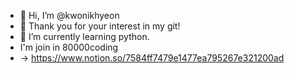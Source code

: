 - 👋 Hi, I’m @kwonikhyeon
- 👀 Thank you for your interest in my git!
- 🌱 I’m currently learning python.
- I'm join in 80000coding
- -> https://www.notion.so/7584ff7479e1477ea795267e321200ad

<!---
kwonikhyeon/kwonikhyeon is a ✨ special ✨ repository because its `README.md` (this file) appears on your GitHub profile.
You can click the Preview link to take a look at your changes.
--->

